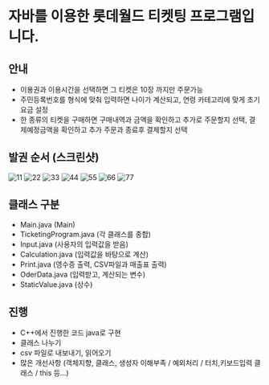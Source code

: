 #  자바를 이용한 롯데월드 티켓팅 프로그램입니다.

## 안내
 - 이용권과 이용시간을 선택하면 그 티켓은 10장 까지만 주문가능
 - 주민등록번호를 형식에 맞춰 입력하면 나이가 계산되고, 연령 카테고리에 맞게 초기 요금 설정 
 - 한 종류의 티켓을 구매하면 구매내역과 금액을 확인하고 추가로 주문할지 선택, 결제예정금액을 확인하고 추가 주문과 종료후 결제할지 선택

## 발권 순서 (스크린샷)
![11](https://user-images.githubusercontent.com/102018797/164570011-60b74609-c66b-4341-9e94-9fbce4d7892e.PNG)
![22](https://user-images.githubusercontent.com/102018797/164570023-a64f4ad4-351d-49cf-a415-a1dd1719b09a.PNG)
![33](https://user-images.githubusercontent.com/102018797/164570029-1cc5c717-be1c-4415-8dcb-a52c23e0c389.PNG)
![44](https://user-images.githubusercontent.com/102018797/164570033-656c9790-4e94-4d70-ad68-7c8186f79543.PNG)
![55](https://user-images.githubusercontent.com/102018797/164570036-91520156-75a3-40a5-80cc-25f024768a5e.PNG)
![66](https://user-images.githubusercontent.com/102018797/164570038-e6ad7a93-fd7d-499a-b764-d016aeb15c44.PNG)
![77](https://user-images.githubusercontent.com/102018797/164570041-10e62130-3fc5-4ea3-9c4e-081c3e66f190.PNG)

## 클래스 구분
 -  Main.java (Main)
 -  TicketingProgram.java (각 클래스를 종합)
 -  Input.java (사용자의 입력값을 받음)
 -  Calculation.java (입력값을 바탕으로 계산)
 -  Print.java (영수증 출력, CSV파일과 매출표 출력)
 -  OderData.java (입력받고, 계산되는 변수)
 -  StaticValue.java (상수)

## 진행
 - C++에서 진행한 코드 java로 구현
 - 클래스 나누기
 - csv 파일로 내보내기, 읽어오기
 - 많은 개선사항 (객체지향, 클래스, 생성자 이해부족 / 예외처리 / 터치,키보드입력 클래스 / this 등...)
